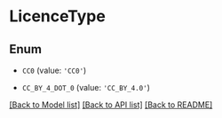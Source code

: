 # LicenceType


## Enum

* `CC0` (value: `'CC0'`)

* `CC_BY_4_DOT_0` (value: `'CC_BY_4.0'`)

[[Back to Model list]](../README.md#documentation-for-models) [[Back to API list]](../README.md#documentation-for-api-endpoints) [[Back to README]](../README.md)


